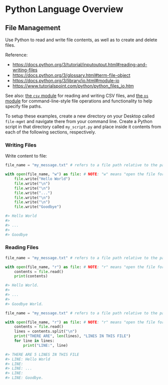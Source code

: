 # Python Language Overview

## File Management

Use Python to read and write file contents, as well as to create and delete files.

Reference:

 + https://docs.python.org/3/tutorial/inputoutput.html#reading-and-writing-files
 + https://docs.python.org/3/glossary.html#term-file-object
 + https://docs.python.org/3/library/io.html#module-io
 + https://www.tutorialspoint.com/python/python_files_io.htm

See also: [the `csv` module](..python/modules/csv.md) for reading and writing CSV files, and [the `os` module](..python/modules/os.md) for command-line-style file operations and functionality to help specify file paths.

To setup these examples, create a new directory on your Desktop called `file-mgmt` and navigate there from your command line. Create a Python script in that directory called `my_script.py` and place inside it contents from each of the following sections, respectively.

### Writing Files

Write content to file:

```python
file_name = "my_message.txt" # refers to a file path relative to the path from which you invoke your your script.

with open(file_name, "w") as file: # NOTE: "w" means "open the file for writing"
    file.write("Hello World")
    file.write("\n")
    file.write("\n")
    file.write("...")
    file.write("\n")
    file.write("\n")
    file.write("Goodbye")

#> Hello World
#>
#> ...
#>
#> Goodbye
```

### Reading Files

```python
file_name = "my_message.txt" # refers to a file path relative to the path from which you invoke your your script.

with open(file_name, "r") as file: # NOTE: "r" means "open the file for reading"
    contents = file.read()
    print(contents)

#> Hello World.
#>
#> ...
#>
#> Goodbye World.
```

```python
file_name = "my_message.txt" # refers to a file path relative to the path from which you invoke your your script.

with open(file_name, "r") as file: # NOTE: "r" means "open the file for reading"
    contents = file.read()
    lines = contents.split("\n")
    print("THERE ARE", len(lines), "LINES IN THIS FILE")
    for line in lines:
        print("LINE:", line)

#> THERE ARE 5 LINES IN THIS FILE
#> LINE: Hello World
#> LINE:
#> LINE: ...
#> LINE:
#> LINE: Goodbye.
```
